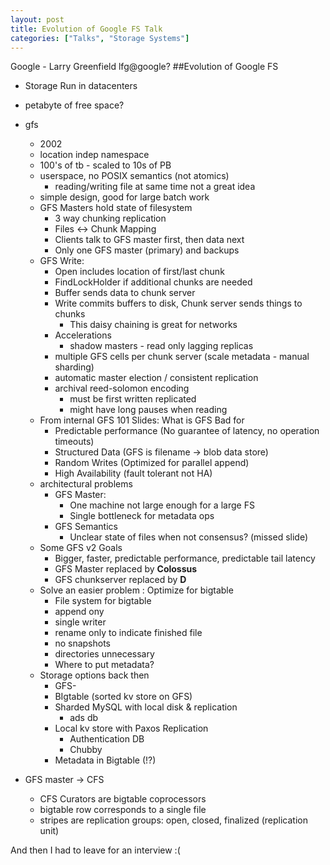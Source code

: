 ```yaml
---
layout: post
title: Evolution of Google FS Talk
categories: ["Talks", "Storage Systems"]
---
```


Google - Larry Greenfield lfg@google?
##Evolution of Google FS 


- Storage Run in datacenters
- petabyte of free space? 
- gfs
	- 2002
	- location indep namespace
	- 100's of tb - scaled to 10s of PB
	- userspace, no POSIX semantics (not atomics) 
		- reading/writing file at same time not a great idea
	- simple design, good for large batch work
	- GFS Masters hold state of filesystem
		- 3 way chunking replication
		- Files <-> Chunk Mapping
		- Clients talk to GFS master first, then data next
		- Only one GFS master (primary) and backups
	- GFS Write:
		- Open includes location of first/last chunk
		- FindLockHolder if additional chunks are needed
		- Buffer sends data to chunk server
		- Write commits buffers to disk, Chunk server sends things to chunks
			- This daisy chaining is great for networks
		- Accelerations 
			- shadow masters - read only lagging replicas
		- multiple GFS cells per chunk server (scale metadata - manual sharding)
		- automatic master election / consistent replication
		- archival reed-solomon encoding
			- must be first written replicated
			- might have long pauses when reading
	- From internal GFS 101 Slides: What is GFS Bad for
		- Predictable performance (No guarantee of latency, no operation timeouts)
		- Structured Data (GFS is filename -> blob data store)
		- Random Writes (Optimized for parallel append)
		- High Availability (fault tolerant not HA)
	- architectural problems
		- GFS Master:
			- One machine not large enough for a large FS
			- Single bottleneck for metadata ops
		- GFS Semantics
			- Unclear state of files when not consensus? (missed slide)
	- Some GFS v2 Goals
		- Bigger, faster, predictable performance, predictable tail latency
		- GFS Master replaced by **Colossus**
		- GFS chunkserver replaced by **D**
	- Solve an easier problem : Optimize for bigtable
		- File system for bigtable
		- append ony
		- single writer 
		- rename only to indicate finished file
		- no snapshots
		- directories unnecessary
		- Where to put metadata?
	- Storage options back then
		- GFS-
		- BIgtable (sorted kv store on GFS)
		- Sharded MySQL with local disk & replication
			- ads db
		- Local kv store with Paxos Replication
			- Authentication DB
			- Chubby
		- Metadata in Bigtable (!?)

- GFS master -> CFS
	- CFS Curators are bigtable coprocessors
	- bigtable row corresponds to a single file
	- stripes are replication groups: open, closed, finalized (replication unit)

And then I had to leave for an interview :( 